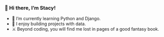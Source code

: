 ### 👋 Hi there, I’m Stacy!

- 🌱 I’m currently learning Python and Django.
- 💞 I enjoy building projects with data.
- ⚔️ Beyond coding, you will find me lost in pages of a good fantasy book.

<!---
stautuan/stautuan is a ✨ special ✨ repository because its `README.md` (this file) appears on your GitHub profile.
You can click the Preview link to take a look at your changes.
--->
